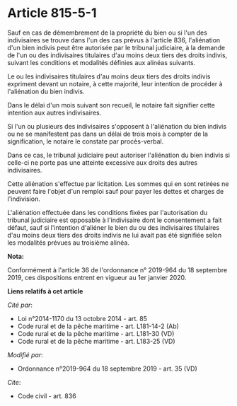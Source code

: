 # Article 815-5-1

Sauf en cas de démembrement de la propriété du bien ou si l'un des indivisaires se trouve dans l'un des cas prévus à
l'article 836, l'aliénation d'un bien indivis peut être autorisée par le tribunal judiciaire, à la demande de l'un ou des
indivisaires titulaires d'au moins deux tiers des droits indivis, suivant les conditions et modalités définies aux alinéas
suivants.

Le ou les indivisaires titulaires d'au moins deux tiers des droits indivis expriment devant un notaire, à cette majorité,
leur intention de procéder à l'aliénation du bien indivis.

Dans le délai d'un mois suivant son recueil, le notaire fait signifier cette intention aux autres indivisaires.

Si l'un ou plusieurs des indivisaires s'opposent à l'aliénation du bien indivis ou ne se manifestent pas dans un délai de
trois mois à compter de la signification, le notaire le constate par procès-verbal.

Dans ce cas, le tribunal judiciaire peut autoriser l'aliénation du bien indivis si celle-ci ne porte pas une atteinte
excessive aux droits des autres indivisaires.

Cette aliénation s'effectue par licitation. Les sommes qui en sont retirées ne peuvent faire l'objet d'un remploi sauf pour
payer les dettes et charges de l'indivision.

L'aliénation effectuée dans les conditions fixées par l'autorisation du tribunal judiciaire est opposable à l'indivisaire
dont le consentement a fait défaut, sauf si l'intention d'aliéner le bien du ou des indivisaires titulaires d'au moins deux
tiers des droits indivis ne lui avait pas été signifiée selon les modalités prévues au troisième alinéa.

**Nota:**

Conformément à l'article 36 de l'ordonnance n° 2019-964 du 18 septembre 2019, ces dispositions entrent en vigueur au 1er
janvier 2020.

**Liens relatifs à cet article**

_Cité par_:

  - Loi n°2014-1170 du 13 octobre 2014 - art. 85
  - Code rural et de la pêche maritime - art. L181-14-2 (Ab)
  - Code rural et de la pêche maritime - art. L181-30 (VD)
  - Code rural et de la pêche maritime - art. L183-25 (VD)

_Modifié par_:

  - Ordonnance n°2019-964 du 18 septembre 2019 - art. 35 (VD)

_Cite_:

  - Code civil - art. 836

